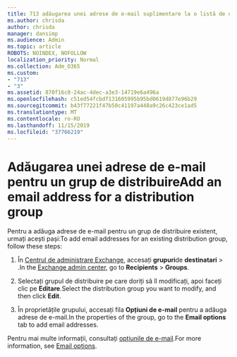 ```yaml
---
title: 713 adăugarea unei adrese de e-mail suplimentare la o listă de distribuire
ms.author: chrisda
author: chrisda
manager: dansimp
ms.audience: Admin
ms.topic: article
ROBOTS: NOINDEX, NOFOLLOW
localization_priority: Normal
ms.collection: Adm_O365
ms.custom:
- "713"
- "3"
ms.assetid: 870f16c0-24ac-4dec-a3e3-14719e6a496a
ms.openlocfilehash: c51ed54fcbdf131605995b95bd0619d877e96b29
ms.sourcegitcommit: b43f77221f47b50c41197a448a9c26c423ce1ad5
ms.translationtype: MT
ms.contentlocale: ro-RO
ms.lasthandoff: 11/15/2019
ms.locfileid: "37766219"
---
```

# <a name="add-an-email-address-for-a-distribution-group"></a><span data-ttu-id="d9dc6-102">Adăugarea unei adrese de e-mail pentru un grup de distribuire</span><span class="sxs-lookup"><span data-stu-id="d9dc6-102">Add an email address for a distribution group</span></span>

<span data-ttu-id="d9dc6-103">Pentru a adăuga adrese de e-mail pentru un grup de distribuire existent, urmați acești pași:</span><span class="sxs-lookup"><span data-stu-id="d9dc6-103">To add email addresses for an existing distribution group, follow these steps:</span></span>

1. <span data-ttu-id="d9dc6-104">În [Centrul de administrare Exchange](https://outlook.office365.com/ecp/), accesați **grupuri**de **destinatari** \> .</span><span class="sxs-lookup"><span data-stu-id="d9dc6-104">In the [Exchange admin center](https://outlook.office365.com/ecp/), go to **Recipients** \> **Groups**.</span></span>

2. <span data-ttu-id="d9dc6-105">Selectați grupul de distribuire pe care doriți să îl modificați, apoi faceți clic pe **Editare**.</span><span class="sxs-lookup"><span data-stu-id="d9dc6-105">Select the distribution group you want to modify, and then click **Edit**.</span></span>

3. <span data-ttu-id="d9dc6-106">În proprietățile grupului, accesați fila **Opțiuni de e-mail** pentru a adăuga adrese de e-mail.</span><span class="sxs-lookup"><span data-stu-id="d9dc6-106">In the properties of the group, go to the **Email options** tab to add email addresses.</span></span> 

<span data-ttu-id="d9dc6-107">Pentru mai multe informații, consultați [opțiunile de e-mail](https://technet.microsoft.com/library/bb124513.aspx#emailoptions).</span><span class="sxs-lookup"><span data-stu-id="d9dc6-107">For more information, see [Email options](https://technet.microsoft.com/library/bb124513.aspx#emailoptions).</span></span>
